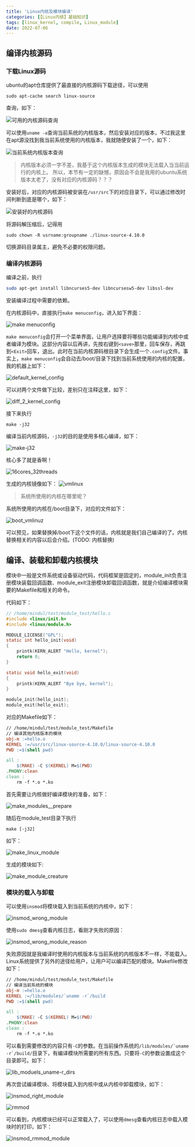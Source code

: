 ```yaml
---
title: 'Linux内核及模块编译'
categories: [【Linux内核】基础知识]
tags: [linux_kernel, compile, Linux_module]
date: 2022-07-06
---
```


## 编译内核源码


### 下载Linux源码
ubuntu的apt仓库提供了最直接的内核源码下载途径，可以使用

```sudo apt-cache search linux-source```

查询，如下：

![可用的内核源码查询](./pic/2/apt-cache_search_linux-source.png)

可以使用```uname -a```查询当前系统的内核版本，然后安装对应的版本，不过我这里在apt源没找到我当前系统使用的内核版本，我就随便安装了一个，如下：

![当前系统内核版本查询](./pic/2/current_system_kernel_version.png)

> 内核版本必须一字不差，我基于这个内核版本生成的模块无法载入当当前运行的内核上。
> 所以，本节有一定的缺憾，原因会不会是我用的ubuntu系统版本太老了，没有对应的内核源码？？？

安装好后，对应的内核源码被安装在```/usr/src```下的对应目录下，可以通过修改时间判断到底是哪个，如下：

![安装好的内核源码](./pic/2/linux-source_intalled.png)

将源码解压缩后，记得用

```sudo chown -R usrname:groupname ./linux-source-4.10.0```

切换源码目录属主，避免不必要的权限问题。

### 编译内核源码
编译之前，执行

```bash
sudo apt-get install libncurses5-dev libncursesw5-dev libssl-dev
```

安装编译过程中需要的依赖。

在内核源码中，直接执行```make menuconfig```，进入如下界面：

![make menuconfig](./pic/2/make_menuconfig.png)

```make menuconfig```会打开一个菜单界面，让用户选择要将哪些功能编译到内核中或者编译为模块。这部分内容以后再讲，先按右键到```<save>```那里，回车保存，再跳到```<Exit>```回车，退出。此时在当前内核源码根目录下会生成一个```.config```文件。事实上，```make menuconfig```会自动去/boot/目录下找到当前系统使用的内核的配置，我的机器上如下：

![default_kernel_config](./pic/2/default_kernel_config.png)

可以对两个文件做下比较，差别只在注释这里，如下：

![diff_2_kernel_config](./pic/2/diff_2_kernel_config.png)

接下来执行

```
make -j32
```
编译当前内核源码，```-j32```的目的是使用多核心编译，如下：

![make-j32](./pic/2/just_make_-j32.png)

核心多了就是香啊！

![16cores_32threads](./pic/2/16core_32thread_is_awesome.png)

生成的内核镜像如下：
![vmlinux](./pic/2/vmlinux.png)


> 系统所使用的内核在哪里呢？

系统所使用的内核在/boot目录下，对应的文件如下：

![boot_vmlinuz](./pic/2/vmlinux_in_boot_dir.png)

可以预见，如果替换掉/boot下这个文件的话，内核就是我们自己编译的了。内核替换相关的内容以后会介绍。(TODO: 内核替换)



## 编译、装载和卸载内核模块

模块中一般是文件系统或设备驱动代码，代码框架是固定的，module_init负责注册模块装载回调函数、module_exit注册模块卸载回调函数，就是介绍编译模块需要的Makefile和相关的命令。

代码如下：


```c
// /home/mindul/test/module_test/hello.c
#include <linux/init.h>
#include <linux/module.h>

MODULE_LICENSE("GPL");
static int hello_init(void)
{
    printk(KERN_ALERT "Hello, kernel");
    return 0;
}

static void hello_exit(void)
{
    printk(KERN_ALERT "Bye bye, kernel");
}

module_init(hello_init);
module_exit(hello_exit);
```

对应的Makefile如下：

```makefile
// /home/mindul/test/module_test/Makefile
// 编译其他内核版本的模块
obj-m :=hello.o
KERNEL :=/usr/src/linux-source-4.10.0/linux-source-4.10.0
PWD :=$(shell pwd)

all :
	$(MAKE) -C $(KERNEL) M=$(PWD)
.PHONY:clean
clean :
	rm -f *.o *.ko
```

首先需要让内核做好编译模块的准备，如下：

![make_modules__prepare](./pic/2/make_modules__prepare.png)

随后在module_test目录下执行
```
make [-j32]
```
如下：

![make_linux_module](./pic/2/make_linux_module.png)

生成的模块如下:

![make_module_creature](./pic/2/make_module_creature.png)

### 模块的载入与卸载

可以使用```insmod```将模块载入到当前系统的内核中，如下：

![insmod_wrong_module](./pic/2/insmod_with_different_kernel.png)

使用```sudo dmesg```查看内核日志，看刚才失败的原因：

![insmod_wrong_module_reason](./pic/2/insmod_wrong_module_reason.png)

失败原因就是我编译时使用的内核版本与当前系统的内核版本不一样，不能载入。Linux系统提供了另外的途径给用户，让用户可以编译匹配的模块。Makefile修改如下：

```Makefile
// /home/mindul/test/module_test/Makefile
// 编译当前系统的模块
obj-m :=hello.o
KERNEL :=/lib/modules/`uname -r`/build
PWD :=$(shell pwd)

all :
    $(MAKE) -C $(KERNEL) M=$(PWD)
.PHONY:clean
clean :
    rm -f *.o *.ko
```
可以看到需要修改的内容只有```-C```的参数。在当前操作系统的```/lib/modules/`uname -r`/build/```目录下，有编译模块所需要的所有东西。只要将```-C```的参数设置成这个目录即可。如下：

![lib_moduels_uname-r_dirs](./pic/2/lib_moduels_uname-r_dirs.png)

再次尝试编译模块、将模块载入到内核中或从内核中卸载模块，如下：

![insmod_right_module](./pic/2/insmod_right_module.png)

![rmmod](./pic/2/rmmod.png)

可以看到，内核模块已经可以正常载入了，可以使用```dmesg```查看内核日志中载入模块时的打印，如下：

![insmod_rmmod_module](./pic/2/insmod_rmmod_dmesg.png)

